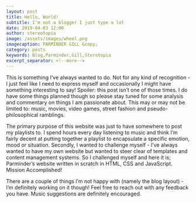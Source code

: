 ```yaml
---
layout: post
title: Hello, World!
subtitle: I'm not a blogger I just type a lot
date: 2019-04-03 12:00
author: stereotopia
image: /assets/images/wheel.png
imagecaption: PARMINDER GILL &copy;
category: posts
keywords: Blog,Parminder,Gill,Sterotopia
excerpt_separator: <!--more-->
---
```


This is something I’ve always wanted to do. Not for any kind of recognition - I just feel like I need to express myself and occasionally I might have something interesting to say! Spoiler: this post isn’t one of those times. I do have some things planned though so please stay tuned for some analysis and <!--more-->  commentary on things I am passionate about. This may or may not be limited to: music, movies, video games, street fashion and pseudo-philosophical ramblings.

The primary purpose of this website was just to have somewhere to post my playlists to. I spend hours every day listening to music and think I’m fairly decent at putting together a playlist to encapsulate a specific emotion, mood or situation. Secondly, I wanted to challenge myself - I’ve always wanted to have my own website but wanted to steer clear of templates and content management systems. So I challenged myself and here it is; Parminder’s website written in scratch in HTML, CSS and JavaScript. Mission Accomplished!

There are a couple of things I’m not happy with (namely the blog layout) - I’m definitely working on it though! Feel free to reach out with any feedback you have. Music suggestions are definitely encouraged.
